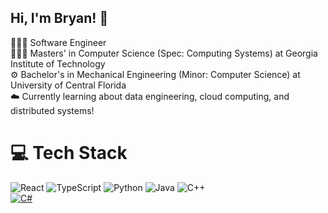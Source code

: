 ## Hi, I'm Bryan! 👋

🧑🏻‍💻 Software Engineer <br>
🧑🏻‍🎓 Masters' in Computer Science (Spec: Computing Systems) at Georgia Institute of Technology<br>
⚙️ Bachelor's in Mechanical Engineering (Minor: Computer Science) at University of Central Florida<br>
☁️ Currently learning about data engineering, cloud computing, and distributed systems!<br>

# 💻 Tech Stack
![React](https://img.shields.io/badge/react-%2320232a.svg?style=for-the-badge&logo=react&logoColor=%2361DAFB)
![TypeScript](https://img.shields.io/badge/typescript-%23007ACC.svg?style=for-the-badge&logo=typescript&logoColor=white)
![Python](https://img.shields.io/badge/python-3670A0?style=for-the-badge&logo=python&logoColor=ffdd54)
![Java](https://img.shields.io/badge/java-%23ED8B00.svg?style=for-the-badge&logo=openjdk&logoColor=white)
![C++](https://img.shields.io/badge/c++-%2300599C.svg?style=for-the-badge&logo=c++&logoColor=white)<br/>
[![C#](https://custom-icon-badges.demolab.com/badge/C%23-%23239120.svg?logo=cshrp&logoColor=white)](#)
